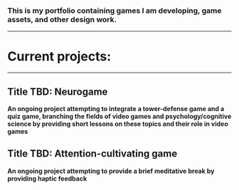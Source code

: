 ### This is my portfolio containing games I am developing, game assets, and other design work.
<hr>

# Current projects:
<hr>

## Title TBD: Neurogame
**An ongoing project attempting to integrate a tower-defense game and a quiz game, branching the fields of video games and psychology/cognitive science by providing short lessons on these topics and their role in video games**

## Title TBD: Attention-cultivating game
**An ongoing project attempting to provide a brief meditative break by providing haptic feedback**








